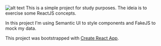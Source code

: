 ![alt text](https://i.imgur.com/osrnFte.jpg)
This is a simple project for study purposes. The ideia is to exercise some ReactJS concepts.

In this project I'm using Semantic UI to style components and FakeJS to mock my data.

This project was bootstrapped with [Create React App](https://github.com/facebook/create-react-app).
